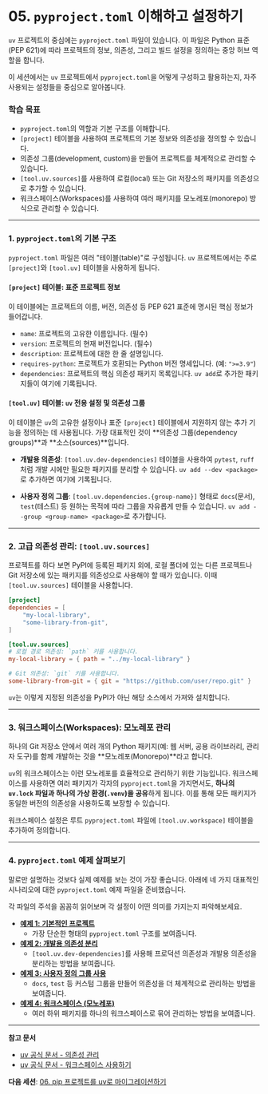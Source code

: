 # 05. `pyproject.toml` 이해하고 설정하기

`uv` 프로젝트의 중심에는 `pyproject.toml` 파일이 있습니다. 이 파일은 Python 표준(PEP 621)에 따라 프로젝트의 정보, 의존성, 그리고 빌드 설정을 정의하는 중앙 허브 역할을 합니다.

이 세션에서는 `uv` 프로젝트에서 `pyproject.toml`을 어떻게 구성하고 활용하는지, 자주 사용되는 설정들을 중심으로 알아봅니다.

### 학습 목표

-   `pyproject.toml`의 역할과 기본 구조를 이해합니다.
-   `[project]` 테이블을 사용하여 프로젝트의 기본 정보와 의존성을 정의할 수 있습니다.
-   의존성 그룹(development, custom)을 만들어 프로젝트를 체계적으로 관리할 수 있습니다.
-   `[tool.uv.sources]`를 사용하여 로컬(local) 또는 Git 저장소의 패키지를 의존성으로 추가할 수 있습니다.
-   워크스페이스(Workspaces)를 사용하여 여러 패키지를 모노레포(monorepo) 방식으로 관리할 수 있습니다.

---

### 1. `pyproject.toml`의 기본 구조

`pyproject.toml` 파일은 여러 "테이블(table)"로 구성됩니다. `uv` 프로젝트에서는 주로 `[project]`와 `[tool.uv]` 테이블을 사용하게 됩니다.

#### `[project]` 테이블: 표준 프로젝트 정보

이 테이블에는 프로젝트의 이름, 버전, 의존성 등 PEP 621 표준에 명시된 핵심 정보가 들어갑니다.

-   `name`: 프로젝트의 고유한 이름입니다. (필수)
-   `version`: 프로젝트의 현재 버전입니다. (필수)
-   `description`: 프로젝트에 대한 한 줄 설명입니다.
-   `requires-python`: 프로젝트가 호환되는 Python 버전 명세입니다. (예: `">=3.9"`)
-   `dependencies`: 프로젝트의 핵심 의존성 패키지 목록입니다. `uv add`로 추가한 패키지들이 여기에 기록됩니다.

#### `[tool.uv]` 테이블: `uv` 전용 설정 및 의존성 그룹

이 테이블은 `uv`의 고유한 설정이나 표준 `[project]` 테이블에서 지원하지 않는 추가 기능을 정의하는 데 사용됩니다. 가장 대표적인 것이 **의존성 그룹(dependency groups)**과 **소스(sources)**입니다.

-   **개발용 의존성**: `[tool.uv.dev-dependencies]` 테이블을 사용하여 `pytest`, `ruff`처럼 개발 시에만 필요한 패키지를 분리할 수 있습니다. `uv add --dev <package>`로 추가하면 여기에 기록됩니다.

-   **사용자 정의 그룹**: `[tool.uv.dependencies.{group-name}]` 형태로 `docs`(문서), `test`(테스트) 등 원하는 목적에 따라 그룹을 자유롭게 만들 수 있습니다. `uv add --group <group-name> <package>`로 추가합니다.

---

### 2. 고급 의존성 관리: `[tool.uv.sources]`

프로젝트를 하다 보면 PyPI에 등록된 패키지 외에, 로컬 폴더에 있는 다른 프로젝트나 Git 저장소에 있는 패키지를 의존성으로 사용해야 할 때가 있습니다. 이때 `[tool.uv.sources]` 테이블을 사용합니다.

```toml
[project]
dependencies = [
    "my-local-library",
    "some-library-from-git",
]

[tool.uv.sources]
# 로컬 경로 의존성: `path` 키를 사용합니다.
my-local-library = { path = "../my-local-library" }

# Git 의존성: `git` 키를 사용합니다.
some-library-from-git = { git = "https://github.com/user/repo.git" }
```
`uv`는 이렇게 지정된 의존성을 PyPI가 아닌 해당 소스에서 가져와 설치합니다.

---

### 3. 워크스페이스(Workspaces): 모노레포 관리

하나의 Git 저장소 안에서 여러 개의 Python 패키지(예: 웹 서버, 공용 라이브러리, 관리자 도구)를 함께 개발하는 것을 **모노레포(Monorepo)**라고 합니다.

`uv`의 워크스페이스는 이런 모노레포를 효율적으로 관리하기 위한 기능입니다. 워크스페이스를 사용하면 여러 패키지가 각자의 `pyproject.toml`을 가지면서도, **하나의 `uv.lock` 파일과 하나의 가상 환경(`.venv`)을 공유**하게 됩니다. 이를 통해 모든 패키지가 동일한 버전의 의존성을 사용하도록 보장할 수 있습니다.

워크스페이스 설정은 루트 `pyproject.toml` 파일에 `[tool.uv.workspace]` 테이블을 추가하여 정의합니다.

---

### 4. `pyproject.toml` 예제 살펴보기

말로만 설명하는 것보다 실제 예제를 보는 것이 가장 좋습니다. 아래에 네 가지 대표적인 시나리오에 대한 `pyproject.toml` 예제 파일을 준비했습니다.

각 파일의 주석을 꼼꼼히 읽어보며 각 설정이 어떤 의미를 가지는지 파악해보세요.

-   [**예제 1: 기본적인 프로젝트**](./examples/01-basic-project.toml)
    -   가장 단순한 형태의 `pyproject.toml` 구조를 보여줍니다.
-   [**예제 2: 개발용 의존성 분리**](./examples/02-dev-dependencies.toml)
    -   `[tool.uv.dev-dependencies]`를 사용해 프로덕션 의존성과 개발용 의존성을 분리하는 방법을 보여줍니다.
-   [**예제 3: 사용자 정의 그룹 사용**](./examples/03-custom-groups.toml)
    -   `docs`, `test` 등 커스텀 그룹을 만들어 의존성을 더 체계적으로 관리하는 방법을 보여줍니다.
-   [**예제 4: 워크스페이스 (모노레포)**](./examples/04-workspace-example/pyproject.toml)
    -   여러 하위 패키지를 하나의 워크스페이스로 묶어 관리하는 방법을 보여줍니다.

---

**참고 문서**
- [uv 공식 문서 - 의존성 관리](https://docs.astral.sh/uv/concepts/projects/dependencies/)
- [uv 공식 문서 - 워크스페이스 사용하기](https://docs.astral.sh/uv/concepts/projects/workspaces/)

**다음 세션**: [06. pip 프로젝트를 uv로 마이그레이션하기](../06-migration-from-pip/README.md)
